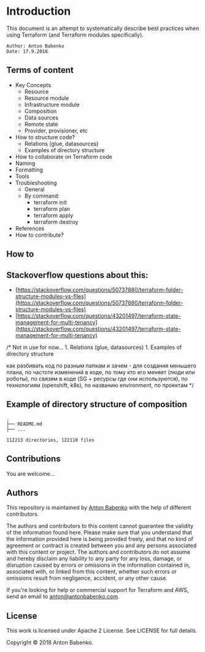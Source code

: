 # Introduction

This document is an attempt to systematically describe best practices when using Terraform \(and Terraform modules specifically\).

```text
Author: Anton Babenko
Date: 17.9.2018
```

## Terms of content

* Key Concepts
  * Resource
  * Resource module
  * Infrastructure module
  * Composition
  * Data sources
  * Remote state
  * Provider, provisioner, etc
* How to structure code?
  * Relations \(glue, datasources\)
  * Examples of directory structure
* How to collaborate on Terraform code
* Naming
* Formatting
* Tools
* Troubleshooting
  * General
  * By command:
    * terraform init
    * terraform plan
    * terraform apply
    * terraform destroy
* References
* How to contribute?

## How to

## Stackoverflow questions about this:

* [https://stackoverflow.com/questions/50737880/terraform-folder-structure-modules-vs-files](https://stackoverflow.com/questions/50737880/terraform-folder-structure-modules-vs-files)
* [https://stackoverflow.com/questions/43201497/terraform-state-management-for-multi-tenancy](https://stackoverflow.com/questions/43201497/terraform-state-management-for-multi-tenancy)

/\* Not in use for now... 1. Relations \(glue, datasources\) 1. Examples of directory structure

как разбивать код по разным папкам и зачем - для создания меньшего плана, по частоте изменений в коде, по тому кто его меняет \(люди или роботы\), по связям в коде \(SG + ресурсы где они используются\), по технологиям \(openshift, k8s\), по названию environment, по проектам \*/

## Example of directory structure of composition

```text
.
├── README.md
├── ...

112213 directories, 122110 files
```

## Contributions

You are welcome...

## Authors

This repository is maintained by [Anton Babenko](https://github.com/antonbabenko) with the help of different contributors.

The authors and contributors to this content cannot guarantee the validity of the information found here. Please make sure that you understand that the information provided here is being provided freely, and that no kind of agreement or contract is created between you and any persons associated with this content or project. The authors and contributors do not assume and hereby disclaim any liability to any party for any loss, damage, or disruption caused by errors or omissions in the information contained in, associated with, or linked from this content, whether such errors or omissions result from negligence, accident, or any other cause.

If you're looking for help or commercial support for Terraform and AWS, send an email to anton@antonbabenko.com.

## License

This work is licensed under Apache 2 License. See LICENSE for full details.

Copyright © 2018 Anton Babenko.

